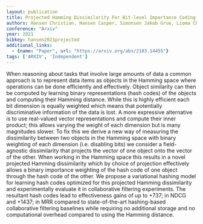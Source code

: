 ```yaml
---
layout: publication
title: Projected Hamming Dissimilarity For Bit-level Importance Coding In Collaborative Filtering
authors: Hansen Christian, Hansen Casper, Simonsen Jakob Grue, Lioma Christina
conference: "Arxiv"
year: 2021
bibkey: hansen2021projected
additional_links:
  - {name: "Paper", url: "https://arxiv.org/abs/2103.14455"}
tags: ['ARXIV', 'Independent']
---
```

When reasoning about tasks that involve large amounts of data a common approach is to represent data items as objects in the Hamming space where operations can be done efficiently and effectively. Object similarity can then be computed by learning binary representations (hash codes) of the objects and computing their Hamming distance. While this is highly efficient each bit dimension is equally weighted which means that potentially discriminative information of the data is lost. A more expressive alternative is to use real-valued vector representations and compute their inner product; this allows varying the weight of each dimension but is many magnitudes slower. To fix this we derive a new way of measuring the dissimilarity between two objects in the Hamming space with binary weighting of each dimension (i.e. disabling bits) we consider a field-agnostic dissimilarity that projects the vector of one object onto the vector of the other. When working in the Hamming space this results in a novel projected Hamming dissimilarity which by choice of projection effectively allows a binary importance weighting of the hash code of one object through the hash code of the other. We propose a variational hashing model for learning hash codes optimized for this projected Hamming dissimilarity and experimentally evaluate it in collaborative filtering experiments. The resultant hash codes lead to effectiveness gains of up to +737; in NDCG and +1437; in MRR compared to state-of-the-art hashing-based collaborative filtering baselines while requiring no additional storage and no computational overhead compared to using the Hamming distance.
